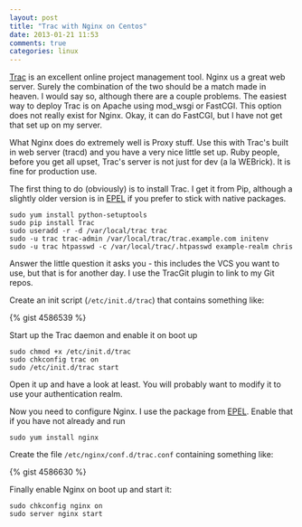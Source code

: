 ```yaml
---
layout: post
title: "Trac with Nginx on Centos"
date: 2013-01-21 11:53
comments: true
categories: linux
---
```

[Trac](tac.edgewall.org) is an excellent online project management tool. Nginx us a great web server. Surely the combination of the two should be a match made in heaven. I would say so, although there are a couple problems. The easiest way to deploy Trac is on Apache using mod_wsgi or FastCGI. This option does not really exist for Nginx. Okay, it can do FastCGI, but I have not get that set up on my server.
<!-- more -->

What Nginx does do extremely well is Proxy stuff. Use this with Trac's built in web server (tracd) and you have  a very nice little set up. Ruby people, before you get all upset, Trac's server is not just for dev (a la WEBrick). It is fine for production use.

The first thing to do (obviously) is to install Trac. I get it from Pip, although a slightly older version is in [EPEL](http://fedoraproject.org/wiki/EPEL) if you prefer to stick with native packages.

```
sudo yum install python-setuptools
sudo pip install Trac
sudo useradd -r -d /var/local/trac trac
sudo -u trac trac-admin /var/local/trac/trac.example.com initenv
sudo -u trac htpasswd -c /var/local/trac/.htpasswd example-realm chris
```

Answer the little question it asks you - this includes the VCS you want to use, but that is for another day. I use the TracGit plugin to link to my Git repos.

Create an init script (`/etc/init.d/trac`) that contains something like:

{% gist 4586539 %}

Start up the Trac daemon and enable it on boot up

```
sudo chmod +x /etc/init.d/trac
sudo chkconfig trac on
sudo /etc/init.d/trac start
```

Open it up and have a look at least. You will probably want to modify it to use your authentication realm.

Now you need to configure Nginx. I use the package from [EPEL](http://fedoraproject.org/wiki/EPEL). Enable that if you have not already and run 

```
sudo yum install nginx
```

Create the file `/etc/nginx/conf.d/trac.conf` containing something like:

{% gist 4586630 %}

Finally enable Nginx on boot up and start it:

```
sudo chkconfig nginx on
sudo server nginx start
```

